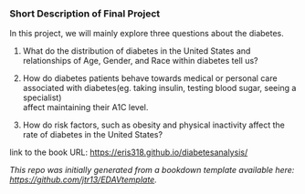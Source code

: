 ### Short Description of Final Project

In this project, we will mainly explore three questions about the diabetes.
1) What do the distribution of diabetes in the United States and relationships of Age, Gender, and Race within diabetes tell us? 

2) How do diabetes patients behave towards medical or personal care associated with diabetes(eg. taking insulin, testing blood sugar, seeing a specialist)   
   affect maintaining their A1C level. 

3) How do risk factors, such as obesity and physical inactivity affect the rate of diabetes in the United States?

link to the book URL: https://eris318.github.io/diabetesanalysis/

*This repo was initially generated from a bookdown template available here: https://github.com/jtr13/EDAVtemplate.*	

